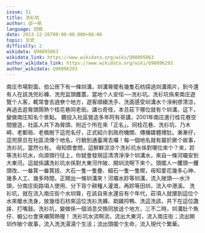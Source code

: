 ```yaml
---
issue: 51
title: 洗衫坑
author: 邱一帆
language: 四縣
date: 2013-12-26T00:00:00.000+08:00
topic: 文史
difficulty: 2
wikidata: Q98095863
wikidata_link: https://www.wikidata.org/wiki/Q98095863
author_wikidata_link: https://www.wikidata.org/wiki/Q98096293
author_wikidata: Q98096293
---
```

南庄市場對面、伯公崁下有一條圳溝，圳溝脣擺有幾隻石枋探過圳溝兩片，到今還有人在該洗兜衫褲、洗兜盆頭鑊蓋，當地个人安佢──洗衫坑。洗衫坑係來南庄遊覽个人客，輒常會去遶尞个地方，遊客順續洗手、洗面感受圳溝水个淨俐摎清涼，再過去逛脣頭鬧熱个桂花巷同老街。講乜奇怪，本旦莊下哪位就有个圳溝，這下，變做南庄知名个景點。
聽投入社區營造多年阿有哥講，2001年南庄進行桂花巷空間營造，社區人共下為脣頭、附近个所在來「正名」。同桂花巷、洗衫坑、乃木崎、老郵局、老楓樹下這兜名仔，正式紹介到政府機關、傳播媒體裡肚。漸漸仔，這兜原旦在社區流傳个地名，行銷到通臺灣去囉！每一個地名就有屬於厥个故事，洗衫坑，當然乜有。
毋知儕會問，這鮮鮮涼涼个洗衫坑水係對哪位來个？來，跈等洗衫坑水，向源頭行往上，你就會發現這清清淨淨个圳溝水，來自一條河壩安到大東河。這就係講洗衫坑水係對大東河作陂、開圳流啊下來个。頭擺人一钁頭一钁頭改、一畚箕一畚箕㧡、大石一隻一隻疊、細石一隻一隻楔，毋知愛花幾多心神、幾多人工、幾多時間，正開出一條圳溝來！河壩水跈等圳溝，流入陂頭──水汴頭，分南庄街路項人使用、分下背个耕種人灌溉，再跈等田圳，流入中港溪。
洗衫坑，就在流入南庄街个水圳脣，在該自來水還吂有个年代，莊項人就擐到這位个水來暖水洗身，放幾垤石枋來這位洗衫洗褲、㓾雞捋鴨、洗這洗該，共下在這位譫誃、打嘴鼓。洗衫坑，變做係一個消息交換同放送个地方，三不二時，圳溝肚个魚仔、蝦公乜會來襯鬧熱喔！
洗衫坑水流啊流，流出大東河，流入南庄街；流出開圳作陂个故事，流入洗洗湯湯个生活；流出頭擺个生命，流入現代个繁華。